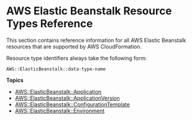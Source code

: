 # AWS Elastic Beanstalk Resource Types Reference<a name="cfn-reference-elasticbeanstalk"></a>

This section contains reference information for all AWS Elastic Beanstalk resources that are supported by AWS CloudFormation\.

Resource type identifiers always take the following form:

```
AWS::ElasticBeanstalk::data-type-name
```

**Topics**
+ [AWS::ElasticBeanstalk::Application](aws-properties-beanstalk.md)
+ [AWS::ElasticBeanstalk::ApplicationVersion](aws-properties-beanstalk-version.md)
+ [AWS::ElasticBeanstalk::ConfigurationTemplate](aws-resource-beanstalk-configurationtemplate.md)
+ [AWS::ElasticBeanstalk::Environment](aws-properties-beanstalk-environment.md)